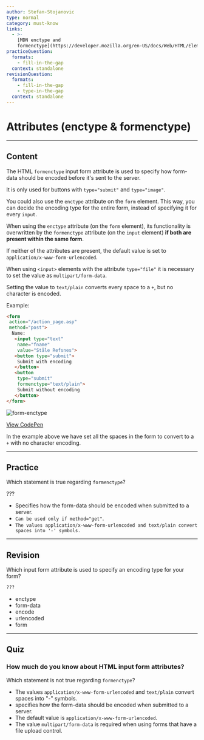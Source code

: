 ```yaml
---
author: Stefan-Stojanovic
type: normal
category: must-know
links:
  - >-
    [MDN enctype and
    formenctype](https://developer.mozilla.org/en-US/docs/Web/HTML/Element/form#attributes_for_form_submission){documentation}
practiceQuestion:
  formats:
    - fill-in-the-gap
  context: standalone
revisionQuestion:
  formats:
    - fill-in-the-gap
    - type-in-the-gap
  context: standalone
---
```


# Attributes (enctype & formenctype)

---

## Content

The HTML `formenctype` input form attribute is used to specify how form-data should be encoded before it's sent to the server.

It is only used for buttons with `type="submit"` and `type="image"`.

You could also use the `enctype` attribute on the `form` element. This way, you can decide the encoding type for the entire form, instead of specifying it for every `input`.

When using the `enctype` attribute (on the `form` element), its functionality is overwritten by the `formenctype` attribute (on the `input` element) **if both are present within the same form**.

If neither of the attributes are present, the default value is set to `application/x-www-form-urlencoded`.

When using `<input>` elements with the attribute `type="file"` it is necessary to set the value as `multipart/form-data`.

Setting the value to `text/plain` converts every space to a `+`, but no character is encoded.

Example:

```html
<form
 action="/action_page.asp"
 method="post">
  Name:
   <input type="text"
    name="fname"
    value="Ståle Refsnes">
   <button type="submit">
    Submit with encoding
   </button>
   <button
    type="submit"
    formenctype="text/plain">
    Submit without encoding
   </button>
</form>
```

![form-enctype](https://img.enkipro.com/a11ba364fa073f8389115e2a1394025b.png)

[View CodePen](https://codepen.io/enkidevs/pen/YvdRMb)

In the example above we have set all the spaces in the form to convert to a `+` with no character encoding.


---

## Practice

Which statement is true regarding `formenctype`?

???

- Specifies how the form-data should be encoded when submitted to a server.
- `Can be used only if method="get"`.
- `The values application/x-www-form-urlencoded and text/plain convert spaces into '-' symbols.`


---

## Revision

Which input form attribute is used to specify an encoding type for your form?

```html
???
```

- enctype
- form-data
- encode
- urlencoded
- form


---

## Quiz

### How much do you know about HTML input form attributes?


Which statement is not true regarding `formenctype`?

- The values `application/x-www-form-urlencoded` and `text/plain` convert spaces into "-" symbols.
- specifies how the form-data should be encoded when submitted to a server.
- The default value is `application/x-www-form-urlencoded`.
- The value `multipart/form-data` is required when using forms that have a file upload control.
